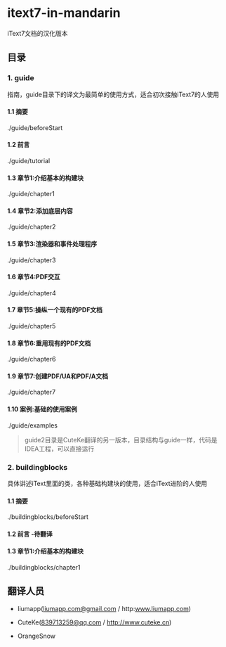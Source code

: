 # itext7-in-mandarin
iText7文档的汉化版本

## 目录

### 1. guide

指南，guide目录下的译文为最简单的使用方式，适合初次接触iText7的人使用

#### 1.1 摘要

./guide/beforeStart

#### 1.2 前言

./guide/tutorial

#### 1.3 章节1:介绍基本的构建块

./guide/chapter1

#### 1.4 章节2:添加底层内容

./guide/chapter2

#### 1.5 章节3:渲染器和事件处理程序

./guide/chapter3

#### 1.6 章节4:PDF交互

./guide/chapter4

#### 1.7 章节5:操纵一个现有的PDF文档

./guide/chapter5

#### 1.8 章节6:重用现有的PDF文档

./guide/chapter6

#### 1.9 章节7:创建PDF/UA和PDF/A文档

./guide/chapter7

#### 1.10 案例:基础的使用案例

./guide/examples

> guide2目录是CuteKe翻译的另一版本，目录结构与guide一样，代码是IDEA工程，可以直接运行

### 2. buildingblocks

具体讲述iText里面的类，各种基础构建块的使用，适合iText进阶的人使用

#### 1.1 摘要

./buildingblocks/beforeStart 

#### 1.2 前言 -待翻译


#### 1.3 章节1:介绍基本的构建块

./buildingblocks/chapter1 

## 翻译人员

* liumapp(liumapp.com@gmail.com / http:www.liumapp.com) 

* CuteKe(839713259@qq.com / http://www.cuteke.cn)

* OrangeSnow



